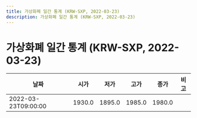 ```yaml
---
title: 가상화폐 일간 통계 (KRW-SXP, 2022-03-23)
description: 가상화폐 일간 통계 (KRW-SXP, 2022-03-23)
---
```


가상화폐 일간 통계 (KRW-SXP, 2022-03-23)
===

|날짜|시가|저가|고가|종가|비고|
|--|--|--|--|--|--|
|2022-03-23T09:00:00|1930.0|1895.0|1985.0|1980.0|    |
